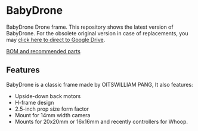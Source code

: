 # BabyDrone
 BabyDrone Drone frame.
 This repository shows the latest version of BabyDrone. For the obsolete original version in case of replacements, you may [click here to direct to Google Drive](https://drive.google.com/drive/folders/1mRVKXkRRI-ibk0Vg7jMM83BpLp3x9MYo?usp=sharing).

[BOM and recommended parts](https://docs.google.com/spreadsheets/d/1IQkC4gDLAdXt6IGstceP1JtyM6Y9FWOJbo1eZ_qgDFI/edit?usp=sharing)
## Features
 BabyDrone is a classic frame made by OITSWILLIAM PANG, It also features:
* Upside-down back motors
* H-frame design
* 2.5-inch prop size form factor
* Mount for 14mm width camera
* Mounts for 20x20mm or 16x16mm and recently controllers for Whoop.

